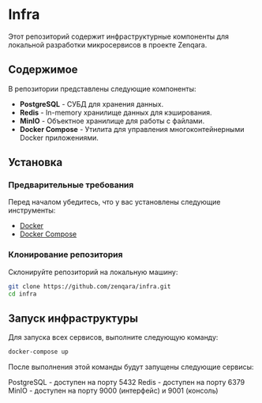 # Infra

Этот репозиторий содержит инфраструктурные компоненты для локальной разработки микросервисов в проекте Zenqara.

## Содержимое

В репозитории представлены следующие компоненты:

- **PostgreSQL** - СУБД для хранения данных.
- **Redis** - In-memory хранилище данных для кэширования.
- **MinIO** - Объектное хранилище для работы с файлами.
- **Docker Compose** - Утилита для управления многоконтейнерными Docker приложениями.

## Установка

### Предварительные требования

Перед началом убедитесь, что у вас установлены следующие инструменты:

- [Docker](https://docs.docker.com/get-docker/)
- [Docker Compose](https://docs.docker.com/compose/install/)

### Клонирование репозитория

Склонируйте репозиторий на локальную машину:

```bash
git clone https://github.com/zenqara/infra.git
cd infra
```

## Запуск инфраструктуры

Для запуска всех сервисов, выполните следующую команду:

```bash
docker-compose up
```

После выполнения этой команды будут запущены следующие сервисы:

PostgreSQL - доступен на порту 5432
Redis - доступен на порту 6379
MinIO - доступен на порту 9000 (интерфейс) и 9001 (консоль)
